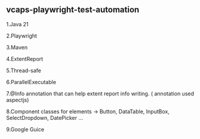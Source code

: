 ## vcaps-playwright-test-automation


1.Java 21

2.Playwright

3.Maven

4.ExtentReport

5.Thread-safe

6.ParallelExecutable

7.@Info annotation that can help extent report info writing. ( annotation used aspectjs)

8.Component classes for elements -> Button, DataTable, InputBox, SelectDropdown, DatePicker ...

9.Google Guice
